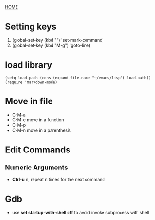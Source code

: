 [HOME](../README.md)

# Setting keys
1. (global-set-key (kbd "<f2>") 'set-mark-command) 
2. (global-set-key (kbd "M-g") 'goto-line)

# load library
```
(setq load-path (cons (expand-file-name "~/emacs/lisp") load-path))
(require 'markdown-mode)
```

# Move in file
* C-M-a
* C-M-e
	move in a function
* C-M-p
* C-M-n
	move in a parenthesis
# Edit Commands

## Numeric Arguments
* **Ctrl-u** n, repeat n times for the next command

# Gdb
* use **set startup-with-shell off** to avoid invoke subprocess with shell
